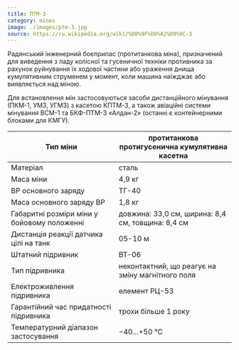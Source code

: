 ```yaml
---
title: ПТМ-3
category: mines
image: ./images/ptm-3.jpg
source: https://ru.wikipedia.org/wiki/%D0%9F%D0%A2%D0%9C-3
---
```


Радянський інженерний боєприпас (протитанкова міна), призначений для виведення з ладу колісної та гусеничної техніки противника за рахунок руйнування їх ходової частини або ураження днища кумулятивним струменем у момент, коли машина наїжджає або виявляється над міною.

Для встановлення мін застосовуються засоби дистанційного мінування (ПКМ-1, УМЗ, УГМЗ) з касетою КПТМ-3, а також авіаційні системи мінування ВСМ-1 та БКФ-ПТМ-3 «Алдан-2» (останні є контейнерними блоками для КМГУ).

| Тип міни                                    | протитанкова протигусенична кумулятивна касетна   |
| ------------------------------------------- | ------------------------------------------------- |
| Матеріал                                    | сталь                                             |
| Маса міни                                   | 4,9 кг                                            |
| ВР основного заряду                         | ТГ-40                                             |
| Маса основного заряду ВР                    | 1,8 кг                                            |
| Габаритні розміри міни у бойовому положенні | довжина: 33,0 см, ширина: 8,4 см, товщина: 8,4 см |
| Дистанція реакції датчика цілі на танк      | 05-10 м                                           |
| Штатний підривник                           | ВТ-06                                             |
| Тип підривника                              | неконтактний, що реагує на зміну магнітного поля  |
| Електроживлення підривника                  | елемент РЦ-53                                     |
| Гарантійний час придатності підривника      | трохи більше 1 року                               |
| Температурний діапазон застосування         | −40…+50 °C                                        |

##

